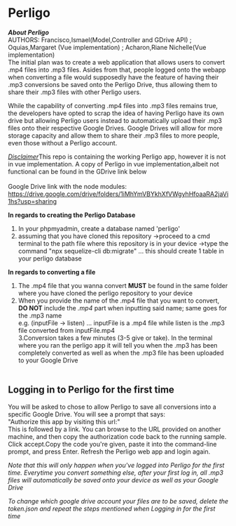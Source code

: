 # Perligo

<i><b>About Perligo</b></i><br>
AUTHORS: Francisco,Ismael(Model,Controller and GDrive API) ; Oquias,Margaret (Vue implementation) ; Acharon,Riane Nichelle(Vue implementation) <br>
The initial plan was to create a web application that allows users to convert .mp4 files into .mp3 files. Asides from that, people logged onto the webapp when converting a file would supposedly have the feature of having their .mp3 conversions be saved onto the Perligo Drive, thus allowing them to share their .mp3 files with other Perligo users.

While the capability of converting .mp4 files into .mp3 files remains true, the developers have opted to scrap the idea of having Perligo have its own drive but allowing Perligo users instead to automatically upload their .mp3 files onto their respective Google Drives. Google Drives will allow for more storage capacity and allow them to share their .mp3 files to more people, even those without a Perligo account.

<i><u>Disclaimer</u></i>This repo is containing the working Perligo app, however it is not in vue implementation. A copy of Perligo in vue implementation,albeit not functional can be found in the GDrive link below<br><br>
Google Drive link with the node modules: https://drive.google.com/drive/folders/1iMhYmVBYkhXfVWgyhHfoaaRA2jaVi1hs?usp=sharing

<b>In regards to creating the Perligo Database</b>
1. In your phpmyadmin, create a database named 'perligo'
2. assuming that you have cloned this repository
  ->proceed to a cmd terminal to the path file where this repository is in your device
  ->type the command "npx sequelize-cli db:migrate" ... this should create 1 table in your perligo database

<b>In regards to converting a file</b>
 1. The .mp4 file that you wanna convert <b>MUST</b> be found in the same folder where you have cloned the perligo repository to your device
 2. When you provide the name of the .mp4 file that you want to convert, <b>DO NOT</b> include the <i>.mp4</i> part when inputting said name; same goes for the .mp3 name<br>
e.g. (inputFile      ->   listen)   ... inputFile is a .mp4 file while listen is the .mp3 file converted from inputFile.mp4<br>
3.Conversion takes a few minutes (3-5 give or take). In the terminal where you ran the perligo app it will tell you when the .mp3 has been completely converted as well as when the .mp3 file has been uploaded to your Google Drive
 <br><br>
<h2>Logging in to Perligo for the first time</h2>
  
You will be asked to chose to allow Perligo to save all conversions into a specific Google Drive. You will see a prompt that says: <br>
  "Authorize this app by visiting this url:"<br>
  This is followed by a link. You can browse to the URL provided on another machine, and then copy the authorization code back to the running sample. 
  Click accept.Copy the code you're given, paste it into the command-line prompt, and press Enter. Refresh the Perligo web app and login again.

<i>Note that this will only happen when you've logged into Perligo for the first time. Everytime you convert something else, after your first log in, all .mp3 files will automatically be saved onto your device as well as your Google Drive</i>

<i>To change which google drive account your files are to be saved, delete the token.json and repeat the steps mentioned when Logging in for the first time</i>
